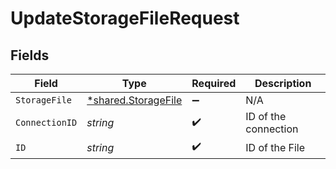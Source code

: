 # UpdateStorageFileRequest


## Fields

| Field                                                            | Type                                                             | Required                                                         | Description                                                      |
| ---------------------------------------------------------------- | ---------------------------------------------------------------- | ---------------------------------------------------------------- | ---------------------------------------------------------------- |
| `StorageFile`                                                    | [*shared.StorageFile](../../../pkg/models/shared/storagefile.md) | :heavy_minus_sign:                                               | N/A                                                              |
| `ConnectionID`                                                   | *string*                                                         | :heavy_check_mark:                                               | ID of the connection                                             |
| `ID`                                                             | *string*                                                         | :heavy_check_mark:                                               | ID of the File                                                   |